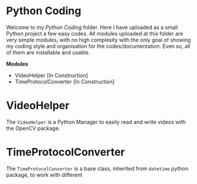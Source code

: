 # Python Coding

Welcome to my *Python Coding* folder. Here I have uploaded as a small Python project a few easy codes. All modules uploaded at this folder are very simple modules, with no high complexity with the only goal of showing my coding style and organisation for the codes/documentation. Even so, all of them are installable and usable.

**Modules**
* VideoHelper \[In Construction]
* TimeProtocolConverter \[In Construction]

# VideoHelper

The `VideoHelper` is a Python Manager to easily read and write videos with the OpenCV package. 

# TimeProtocolConverter

The `TimeProtocolConverter` is a base class, inherited from `datetime` python package, to work with different
